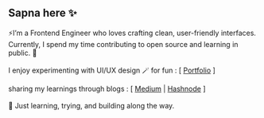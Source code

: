 ## Sapna here ✨  


⚡I’m a Frontend Engineer who loves crafting clean, user-friendly interfaces.  
 Currently, I spend my time contributing to open source and learning in public. 🔮 
<br> </br>
I enjoy experimenting with UI/UX design  🪄 for fun :
[ [Portfolio](https://kulsapna2210002.wixsite.com/sapna) ]

sharing my learnings through blogs :
[ [Medium](https://medium.com/@sapnakul) | [Hashnode](https://hashnode.com/@dream286) ] 
<br> </br>
🌱 Just learning, trying, and building along the way.  
